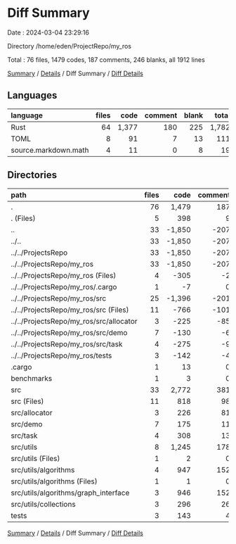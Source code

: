 # Diff Summary

Date : 2024-03-04 23:29:16

Directory /home/eden/ProjectRepo/my_ros

Total : 76 files,  1479 codes, 187 comments, 246 blanks, all 1912 lines

[Summary](results.md) / [Details](details.md) / Diff Summary / [Diff Details](diff-details.md)

## Languages
| language | files | code | comment | blank | total |
| :--- | ---: | ---: | ---: | ---: | ---: |
| Rust | 64 | 1,377 | 180 | 225 | 1,782 |
| TOML | 8 | 91 | 7 | 13 | 111 |
| source.markdown.math | 4 | 11 | 0 | 8 | 19 |

## Directories
| path | files | code | comment | blank | total |
| :--- | ---: | ---: | ---: | ---: | ---: |
| . | 76 | 1,479 | 187 | 246 | 1,912 |
| . (Files) | 5 | 398 | 9 | 67 | 474 |
| .. | 33 | -1,850 | -207 | -344 | -2,401 |
| ../.. | 33 | -1,850 | -207 | -344 | -2,401 |
| ../../ProjectsRepo | 33 | -1,850 | -207 | -344 | -2,401 |
| ../../ProjectsRepo/my_ros | 33 | -1,850 | -207 | -344 | -2,401 |
| ../../ProjectsRepo/my_ros (Files) | 4 | -305 | -2 | -51 | -358 |
| ../../ProjectsRepo/my_ros/.cargo | 1 | -7 | 0 | -3 | -10 |
| ../../ProjectsRepo/my_ros/src | 25 | -1,396 | -201 | -261 | -1,858 |
| ../../ProjectsRepo/my_ros/src (Files) | 11 | -766 | -101 | -148 | -1,015 |
| ../../ProjectsRepo/my_ros/src/allocator | 3 | -225 | -85 | -39 | -349 |
| ../../ProjectsRepo/my_ros/src/demo | 7 | -130 | -6 | -25 | -161 |
| ../../ProjectsRepo/my_ros/src/task | 4 | -275 | -9 | -49 | -333 |
| ../../ProjectsRepo/my_ros/tests | 3 | -142 | -4 | -29 | -175 |
| .cargo | 1 | 13 | 0 | 6 | 19 |
| benchmarks | 1 | 3 | 0 | 2 | 5 |
| src | 33 | 2,772 | 381 | 486 | 3,639 |
| src (Files) | 11 | 818 | 98 | 162 | 1,078 |
| src/allocator | 3 | 226 | 81 | 44 | 351 |
| src/demo | 7 | 175 | 11 | 33 | 219 |
| src/task | 4 | 308 | 13 | 50 | 371 |
| src/utils | 8 | 1,245 | 178 | 197 | 1,620 |
| src/utils (Files) | 1 | 2 | 0 | 1 | 3 |
| src/utils/algorithms | 4 | 947 | 152 | 144 | 1,243 |
| src/utils/algorithms (Files) | 1 | 1 | 0 | 1 | 2 |
| src/utils/algorithms/graph_interface | 3 | 946 | 152 | 143 | 1,241 |
| src/utils/collections | 3 | 296 | 26 | 52 | 374 |
| tests | 3 | 143 | 4 | 29 | 176 |

[Summary](results.md) / [Details](details.md) / Diff Summary / [Diff Details](diff-details.md)
